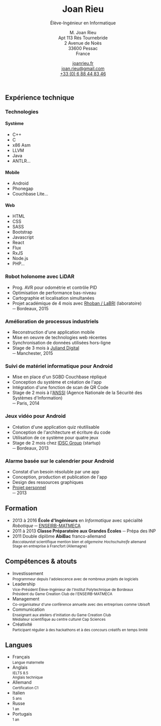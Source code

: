 <header markdown="1">

<div markdown="1">

Joan Rieu
=========

Élève-Ingénieur en Informatique

</div>

M. Joan <span class="caps">Rieu</span>  
Apt 113 Rés Tournebride  
2 Avenue de Noès  
33600 Pessac  
<span class="caps">France</span>

[joanrieu.fr](//joanrieu.fr/)  
[joan.rieu@gmail.com](mailto:joan.rieu@gmail.com)  
[+33 (0) 6 88 44 83 46](tel:+33688448346)  

</header>

Expérience technique
--------------------

<div class="projects" markdown="1">

<div class="technologies" markdown="1">

### Technologies ###

<div markdown="1">

#### Système ####

- C++
- C
- x86 Asm
- LLVM
- Java
- ANTLR…

</div>

<div markdown="1">

#### Mobile ####

- Android
- Phonegap
- Couchbase Lite…

</div>

<div markdown="1">

#### Web ####

- HTML
- CSS
- SASS
- Bootstrap
- Javascript
- React
- Flux
- RxJS
- Node.js
- PHP…

</div>

</div>

<div markdown="1">

### Robot holonome avec LiDAR ###

- Prog. AVR pour odométrie et contrôle PID
- Optimisation de performance bas-niveau
- Cartographie et localisation simultanées
- Projet académique de 4 mois avec [Rhoban / LaBRI][] (laboratoire)  
  ─ Bordeaux, 2015

</div>

<div markdown="1">

### Amélioration de processus industriels

- Reconstruction d'une application mobile
- Mise en oeuvre de technologies web récentes
- Synchronisation de données utilisées hors-ligne
- Stage de 3 mois à [Juliand Digital][]  
  ─ Manchester, 2015

</div>

<div markdown="1">

### Suivi de matériel informatique pour Android ###

- Mise en place d'un SGBD Couchbase répliqué
- Conception du système et création de l'app
- Intégration d'une fonction de scan de QR Code
- Stage de 2 mois à l'[ANSSI][] (Agence Nationale de la Sécurité des Systèmes d'Information)  
  ─ Paris, 2014

</div>

<div markdown="1">

### Jeux vidéo pour Android ###

- Création d'une application quiz réutilisable
- Conception de l'architecture et écriture du code
- Utilisation de ce système pour quatre jeux
- Stage de 2 mois chez [IDSC Group][] (startup)  
  ─ Bordeaux, 2013

</div>

<div markdown="1">

### Alarme basée sur le calendrier pour Android ###

- Constat d'un besoin résoluble par une app
- Conception, production et publication de l'app
- Design des ressources graphiques
- [Projet personnel][Automatic Alarm]  
  ─ 2013

</div>

</div>

<div class="dates" markdown="1">

Formation
---------

- <span> 2013 à 2016 </span>
  **École d'Ingénieurs** en _Informatique_ avec spécialité _Robotique_ ─ [ENSEIRB-MATMECA][]
- <span> 2011 à 2013 </span>
  **Classe Préparatoire aux Grandes Écoles** ─ Prépa des INP
- <span> 2011 </span>
  Double diplôme **AbiBac** franco-allemand  
  <small> _Baccalauréat_ scientifique mention bien et _allgemeine Hochschulreife_ allemand  
  Stage en entreprise à Francfort (<span class="caps">Allemagne</span>) </small>

</div>

<div class="bottom">

<div markdown="1">

Compétences & atouts
--------------------

- Investissement  
  <small> Programmeur depuis l'adolescence avec de nombreux projets de logiciels </small>
- Leadership  
  <small> Vice-Président Élève-Ingénieur de l'Institut Polytechnique de Bordeaux  
  Président du Game Creation Club de l'ENSEIRB-MATMECA </small>
- Management  
  <small> Co-organisateur d'une conférence annuelle avec des entreprises comme Ubisoft </small>
- Communication  
  <small> Enseignant aux ateliers d'initiation du Game Creation Club  
  Médiateur scientifique au centre culturel Cap Sciences </small>
- Créativité  
  <small> Participant régulier à des hackathons et à des concours créatifs en temps limité </small>

</div>

<div markdown="1">

Langues
-------

-   Français  
    <small> Langue maternelle </small>
-   Anglais  
    <small> IELTS 8.5  
    Anglais technique </small>
-   Allemand  
    <small> Certification C1 </small>
-   Italien  
    <small> 5 ans </small>
-   Russe  
    <small> 1 an </small>
-   Portugais  
    <small> 1 an </small>

</div>

</div>

[AEI]:                                  //www.junior-aei.com
[ANSSI]:                                //www.ssi.gouv.fr
[Automatic Alarm]:                      //play.google.com/store/apps/details?id=net.fififox.dailycalendaralarm
[ENSEIRB-MATMECA]:                      //enseirb-matmeca.bordeaux-inp.fr
[IDSC Group]:                           //www.idsc-group.com
[Juliand Digital]:                      //juliand.co.uk
[Rhoban / LaBRI]:                       //rhoban.com/fr/people-contact/
